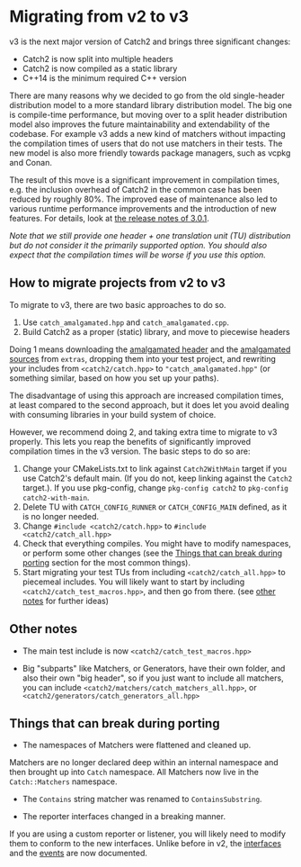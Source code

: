 <a id="top"></a>
# Migrating from v2 to v3

v3 is the next major version of Catch2 and brings three significant changes:
 * Catch2 is now split into multiple headers
 * Catch2 is now compiled as a static library
 * C++14 is the minimum required C++ version

There are many reasons why we decided to go from the old single-header
distribution model to a more standard library distribution model. The
big one is compile-time performance, but moving over to a split header
distribution model also improves the future maintainability and
extendability of the codebase. For example v3 adds a new kind of matchers
without impacting the compilation times of users that do not use matchers
in their tests. The new model is also more friendly towards package
managers, such as vcpkg and Conan.

The result of this move is a significant improvement in compilation
times, e.g. the inclusion overhead of Catch2 in the common case has been
reduced by roughly 80%. The improved ease of maintenance also led to
various runtime performance improvements and the introduction of new features.
For details, look at [the release notes of 3.0.1](release-notes.md#301).

_Note that we still provide one header + one translation unit (TU)
distribution but do not consider it the primarily supported option. You
should also expect that the compilation times will be worse if you use
this option._


## How to migrate projects from v2 to v3

To migrate to v3, there are two basic approaches to do so.

1. Use `catch_amalgamated.hpp` and `catch_amalgamated.cpp`.
2. Build Catch2 as a proper (static) library, and move to piecewise headers

Doing 1 means downloading the [amalgamated header](/extras/catch_amalgamated.hpp)
and the [amalgamated sources](/extras/catch_amalgamated.cpp) from `extras`,
dropping them into your test project, and rewriting your includes from
`<catch2/catch.hpp>` to `"catch_amalgamated.hpp"` (or something similar,
based on how you set up your paths).

The disadvantage of using this approach are increased compilation times,
at least compared to the second approach, but it does let you avoid
dealing with consuming libraries in your build system of choice.


However, we recommend doing 2, and taking extra time to migrate to v3
properly. This lets you reap the benefits of significantly improved
compilation times in the v3 version. The basic steps to do so are:

1. Change your CMakeLists.txt to link against `Catch2WithMain` target if
you use Catch2's default main. (If you do not, keep linking against
the `Catch2` target.). If you use pkg-config, change `pkg-config catch2` to
`pkg-config catch2-with-main`.
2. Delete TU with `CATCH_CONFIG_RUNNER` or `CATCH_CONFIG_MAIN` defined,
as it is no longer needed.
3. Change `#include <catch2/catch.hpp>` to `#include <catch2/catch_all.hpp>`
4. Check that everything compiles. You might have to modify namespaces,
or perform some other changes (see the
[Things that can break during porting](#things-that-can-break-during-porting)
section for the most common things).
5. Start migrating your test TUs from including `<catch2/catch_all.hpp>`
to piecemeal includes. You will likely want to start by including
`<catch2/catch_test_macros.hpp>`, and then go from there. (see
[other notes](#other-notes) for further ideas)

## Other notes

* The main test include is now `<catch2/catch_test_macros.hpp>`

* Big "subparts" like Matchers, or Generators, have their own folder, and
also their own "big header", so if you just want to include all matchers,
you can include `<catch2/matchers/catch_matchers_all.hpp>`,
or `<catch2/generators/catch_generators_all.hpp>`


## Things that can break during porting

* The namespaces of Matchers were flattened and cleaned up.

Matchers are no longer declared deep within an internal namespace and
then brought up into `Catch` namespace. All Matchers now live in the
`Catch::Matchers` namespace.

* The `Contains` string matcher was renamed to `ContainsSubstring`.

* The reporter interfaces changed in a breaking manner.

If you are using a custom reporter or listener, you will likely need to
modify them to conform to the new interfaces. Unlike before in v2,
the [interfaces](reporters.md#top) and the [events](reporter-events.md#top)
are now documented.



